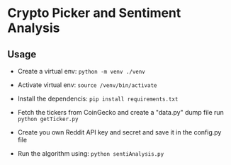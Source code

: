 # Crypto Picker and Sentiment Analysis

## Usage

- Create a virtual env: `python -m venv ./venv`

- Activate virtual env: `source /venv/bin/activate`

- Install the dependencis: `pip install requirements.txt`

- Fetch the tickers from CoinGecko and create a "data.py" dump file run `python getTicker.py`

- Create you own Reddit API key and secret and save it in the config.py file

- Run the algorithm using: `python sentiAnalysis.py`

